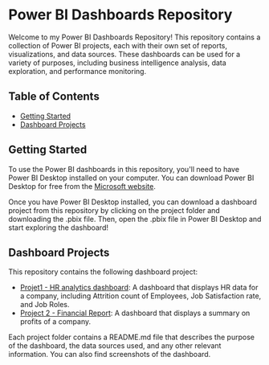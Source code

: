 # Power BI Dashboards Repository

Welcome to my Power BI Dashboards Repository! This repository contains a collection of Power BI projects, each with their own set of reports, visualizations, and data sources. These dashboards can be used for a variety of purposes, including business intelligence analysis, data exploration, and performance monitoring.

## Table of Contents

- [Getting Started](#getting-started)
- [Dashboard Projects](#dashboard-projects)

## Getting Started

To use the Power BI dashboards in this repository, you'll need to have Power BI Desktop installed on your computer. You can download Power BI Desktop for free from the [Microsoft website](https://powerbi.microsoft.com/en-us/desktop/).

Once you have Power BI Desktop installed, you can download a dashboard project from this repository by clicking on the project folder and downloading the .pbix file. Then, open the .pbix file in Power BI Desktop and start exploring the dashboard!

## Dashboard Projects

This repository contains the following dashboard project:

- [Projet1 - HR analytics dashboard](https://github.com/imenbkr/Power-Bi-dashboards/tree/main/Projet1%20-%20HR%20analytics%20dashboard): A dashboard that displays HR data for a company, including Attrition count of Employees, Job Satisfaction rate, and Job Roles.
- [Project 2 - Financial Report](https://github.com/imenbkr/Power-Bi-dashboards/tree/main/Project%202%20-%20Financial%20Report): A dashboard that displays a summary on profits of a company. 

Each project folder contains a README.md file that describes the purpose of the dashboard, the data sources used, and any other relevant information. You can also find screenshots of the dashboard.
